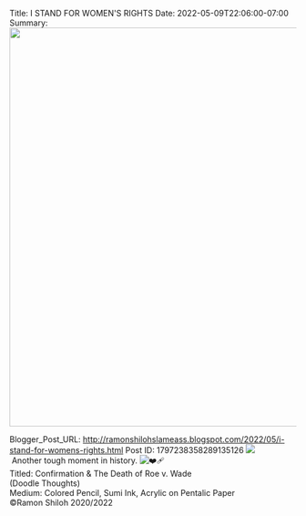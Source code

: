 Title: I STAND FOR WOMEN'S RIGHTS 
Date: 2022-05-09T22:06:00-07:00
Summary: <img src="https://blogger.googleusercontent.com/img/b/R29vZ2xl/AVvXsEgcynAZ5XAHQkB-p5EOSd6P0Ogj3iKo4KRkgJ3s2CcAPU5vrSpAGaGZITneAOhBDef-T0ODX4-MyT_VoYyIpSCZ39FI8xb79Tg-MtceNWrfS6NkN99qZIYr3iA8DScUxkKum72RaHtFHhMpA5tvj8kjtqgVSKrPbI6Kh33ZoePG9q-mwoXEtOrJ-wA/w400-h294/r.jpg" width="700">

Blogger_Post_URL: http://ramonshilohslameass.blogspot.com/2022/05/i-stand-for-womens-rights.html
Post ID: 1797238358289135126
[![](https://blogger.googleusercontent.com/img/b/R29vZ2xl/AVvXsEgcynAZ5XAHQkB-p5EOSd6P0Ogj3iKo4KRkgJ3s2CcAPU5vrSpAGaGZITneAOhBDef-T0ODX4-MyT_VoYyIpSCZ39FI8xb79Tg-MtceNWrfS6NkN99qZIYr3iA8DScUxkKum72RaHtFHhMpA5tvj8kjtqgVSKrPbI6Kh33ZoePG9q-mwoXEtOrJ-wA/w400-h294/r.jpg)](https://blogger.googleusercontent.com/img/b/R29vZ2xl/AVvXsEgcynAZ5XAHQkB-p5EOSd6P0Ogj3iKo4KRkgJ3s2CcAPU5vrSpAGaGZITneAOhBDef-T0ODX4-MyT_VoYyIpSCZ39FI8xb79Tg-MtceNWrfS6NkN99qZIYr3iA8DScUxkKum72RaHtFHhMpA5tvj8kjtqgVSKrPbI6Kh33ZoePG9q-mwoXEtOrJ-wA/s2048/r.jpg)  
 Another tough moment in history. ![❤️‍🩹](https://static.xx.fbcdn.net/images/emoji.php/v9/ta/1/16/2764_200d_1fa79.png)  
Titled: Confirmation \& The Death of Roe v. Wade   
(Doodle Thoughts)  
Medium: Colored Pencil, Sumi Ink, Acrylic on Pentalic Paper  
©Ramon Shiloh 2020/2022